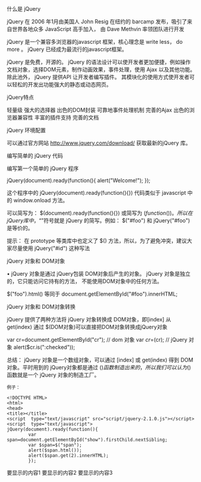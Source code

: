 
什么是 jQuery

jQuery 在 2006 年1月由美国人 John Resig 在纽约的 barcamp 发布，吸引了来自世界各地众多 JavaScript 高手加入，
由 Dave Methvin 率领团队进行开发

jQuery 是一个兼容多浏览器的javascript 框架，核心理念是 write less， do more   。 jQuery 已经成为最流行的javascript框架。

jQuery  是免费，开源的。 jQuery 的语法设计可以使开发者更加便捷，例如操作文档对象，选择DOM元素，制作动画效果，事件处理，使用 Ajax 以及其他功能。除此池外， jQuery 提供API 让开发者编写插件。
其模块化的使用方式使开发者可以轻松的开发出功能强大的静态或动态网页。



jQuery特点

轻量级
强大的选择器
出色的DOM封装
可靠地事件处理机制
完善的Ajax
出色的浏览器兼容性
丰富的插件支持
完善的文档


jQuery 环境配置

可以通过官方网站 http://www.jquery.com/download/  获取最新的jQuery 库。


编写简单的 jQuery 代码

编写第一个简单的 jQuery 程序

jQuery(document).ready(function(){
		alert("Welcome!");
		});


这个程序中的  jQuery(document).ready(function(){})  代码类似于 javascript 中的 window.onload 方法。

可以简写为： $(document).ready(function(){})  或简写为 $(function(){})。 所以在 jQuery库中，“$”符号就是
jQuery 的简写。例如： $("#foo") 和 jQuery("#foo") 是等价的。


提示： 在 prototype 等类库中也定义了 $() 方法，所以，为了避免冲突，建议大家尽量使用 jQuery("#id") 这种写法



jQuery 对象和 DOM对象

•   jQuery 对象是通过 jQuery包装 DOM对象后产生的对象。 jQuery 对象是独立的，它只能访问它持有的方法，
不能使用DOM对象中的任何方法。

$("foo").html()
等同于
document.getElementById("#foo").innerHTML;


jQuery 对象和 DOM对象转换

jQuery 提供了两种方法将 jQuery 对象转换成 DOM对象，即[index] 从 get(index) 通过
$(DOM对象)可以直接把DOM对象转换成jQuery对象

var  cr=document.getElementById("cr");             // dom 对象
var  $cr=$(cr);           // jQuery 对象
alert($cr.is(":checked"));

总结： jQuery 对象是一个数组对象，可以通过 [index]  或 get(index)
	得到 DOM对象。平时用到的 jQuery对象都是通过 $() 函数制造出来的，
	所以我们可以认为$() 函数就是一个 jQuery 对象的制造工厂。



	例子：

	<!DOCTYPE HTML>
	<html>
	<head>
	<title></title>
	<script  type="text/javascript" src="script/jquery-2.1.0.js"></script>
	<script  type="text/javascript">
	jQuery(document).ready(function(){
			var  span=document.getElementById("show").firstChild.nextSibling;
			var $span=$("span");
			alert($span.html());
			alert($span.get(2).innerHTML);
			});
</script>        
</head>
<body>
<div  id="show">
<span>要显示的内容1</span>
<span>要显示的内容2</span>
<span>要显示的内容3</span>
</div>        
</body>
</html>



